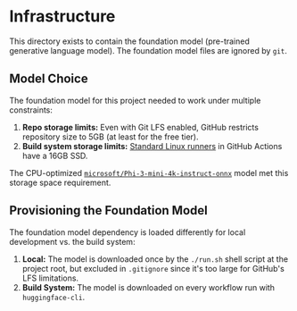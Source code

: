# Infrastructure

This directory exists to contain the foundation model (pre-trained generative language model). The foundation model files are ignored by `git`.

## Model Choice

The foundation model for this project needed to work under multiple constraints:

1. __Repo storage limits:__ Even with Git LFS enabled, GitHub restricts repository size to 5GB (at least for the free tier).
1. __Build system storage limits:__ [Standard Linux runners](https://docs.github.com/en/actions/using-github-hosted-runners/using-github-hosted-runners/about-github-hosted-runners?ref=devtron.ai#standard-github-hosted-runners-for-public-repositories) in GitHub Actions have a 16GB SSD.

The CPU-optimized [`microsoft/Phi-3-mini-4k-instruct-onnx`](https://huggingface.co/microsoft/Phi-3-mini-4k-instruct-onnx) model met this storage space requirement. 

## Provisioning the Foundation Model

The foundation model dependency is loaded differently for local development vs. the build system:

1. __Local:__ The model is downloaded once by the `./run.sh` shell script at the project root, but excluded in `.gitignore` since it's too large for GitHub's LFS limitations.
1. __Build System:__ The model is downloaded on every workflow run with `huggingface-cli`.
